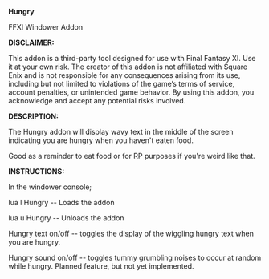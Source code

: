 **Hungry**

FFXI Windower Addon

**DISCLAIMER:**

This addon is a third-party tool designed for use with Final Fantasy XI. Use it at your own risk. The creator of this addon is not affiliated with Square Enix and is not responsible for any consequences arising from its use, including but not limited to violations of the game’s terms of service, account penalties, or unintended game behavior. By using this addon, you acknowledge and accept any potential risks involved.

**DESCRIPTION:**

The Hungry addon will display wavy text in the middle of the screen indicating you are hungry when you haven't eaten food.

Good as a reminder to eat food or for RP purposes if you're weird like that.

**INSTRUCTIONS:**

In the windower console;

lua l Hungry -- Loads the addon

lua u Hungry -- Unloads the addon

Hungry text on/off -- toggles the display of the wiggling hungry text when you are hungry.

Hungry sound on/off -- toggles tummy grumbling noises to occur at random while hungry. Planned feature, but not yet implemented.

